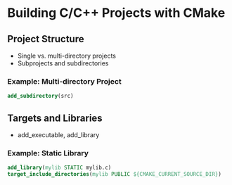 # Building C/C++ Projects with CMake

## Project Structure
- Single vs. multi-directory projects
- Subprojects and subdirectories

### Example: Multi-directory Project
```cmake
add_subdirectory(src)
```

## Targets and Libraries
- add_executable, add_library

### Example: Static Library
```cmake
add_library(mylib STATIC mylib.c)
target_include_directories(mylib PUBLIC ${CMAKE_CURRENT_SOURCE_DIR})
```

